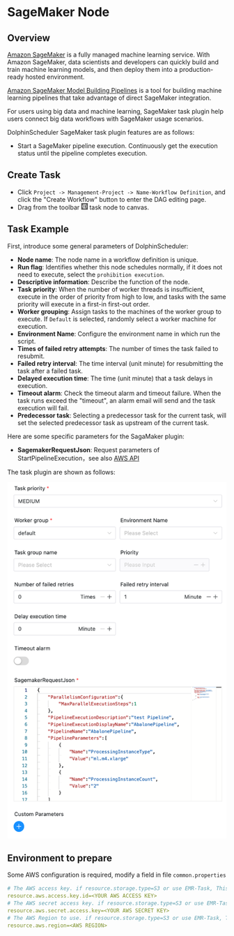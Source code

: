 # SageMaker Node

## Overview

[Amazon SageMaker](https://docs.aws.amazon.com/sagemaker/index.html) is a fully managed machine learning service. With Amazon SageMaker, data scientists and developers can quickly build and train machine learning models, and then deploy them into a production-ready hosted environment.

[Amazon SageMaker Model Building Pipelines](https://docs.aws.amazon.com/sagemaker/latest/dg/pipelines.html) is a tool for building machine learning pipelines that take advantage of direct SageMaker integration.


For users using big data and machine learning, SageMaker task plugin help users connect big data workflows with SageMaker usage scenarios.

DolphinScheduler SageMaker task plugin features are as follows:

- Start a SageMaker pipeline execution. Continuously get the execution status until the pipeline completes execution.

## Create Task

- Click `Project -> Management-Project -> Name-Workflow Definition`, and click the "Create Workflow" button to enter the
  DAG editing page.
- Drag from the toolbar <img src="../../../../img/tasks/icons/sagemaker.png" width="15"/> task node to canvas.

## Task Example

First, introduce some general parameters of DolphinScheduler:

- **Node name**: The node name in a workflow definition is unique.
- **Run flag**: Identifies whether this node schedules normally, if it does not need to execute, select
  the `prohibition execution`.
- **Descriptive information**: Describe the function of the node.
- **Task priority**: When the number of worker threads is insufficient, execute in the order of priority from high
  to low, and tasks with the same priority will execute in a first-in first-out order.
- **Worker grouping**: Assign tasks to the machines of the worker group to execute. If `Default` is selected,
  randomly select a worker machine for execution.
- **Environment Name**: Configure the environment name in which run the script.
- **Times of failed retry attempts**: The number of times the task failed to resubmit.
- **Failed retry interval**: The time interval (unit minute) for resubmitting the task after a failed task.
- **Delayed execution time**: The time (unit minute) that a task delays in execution.
- **Timeout alarm**: Check the timeout alarm and timeout failure. When the task runs exceed the "timeout", an alarm
  email will send and the task execution will fail.
- **Predecessor task**: Selecting a predecessor task for the current task, will set the selected predecessor task as
  upstream of the current task.

Here are some specific parameters for the SagaMaker plugin:

- **SagemakerRequestJson**: Request parameters of StartPipelineExecution，see also [AWS API](https://docs.aws.amazon.com/sagemaker/latest/APIReference/API_StartPipelineExecution.html)


The task plugin are shown as follows:

![sagemaker_pipeline](../../../../img/tasks/demo/sagemaker_pipeline.png)



## Environment to prepare

Some AWS configuration is required, modify a field in file `common.properties`
```yaml
# The AWS access key. if resource.storage.type=S3 or use EMR-Task, This configuration is required
resource.aws.access.key.id=<YOUR AWS ACCESS KEY>
# The AWS secret access key. if resource.storage.type=S3 or use EMR-Task, This configuration is required
resource.aws.secret.access.key=<YOUR AWS SECRET KEY>
# The AWS Region to use. if resource.storage.type=S3 or use EMR-Task, This configuration is required
resource.aws.region=<AWS REGION>
```